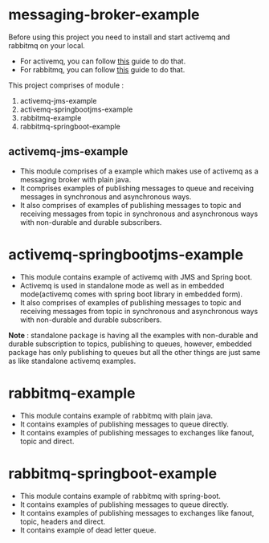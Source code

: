 # messaging-broker-example

Before using this project you need to install and start activemq and rabbitmq on your local. 

* For activemq, you can follow [this](https://medium.com/@gauravingalkar/getting-started-with-activemq-installing-and-getting-web-console-running-e9aca136a60e) guide to do that.
* For rabbitmq, you can follow [this](https://medium.com/macoclock/setup-rabbitmq-on-your-macos-in-3-mins-f27d3ce25f55) guide to do that.


This project comprises of module : 

1. activemq-jms-example
2. activemq-springbootjms-example
3. rabbitmq-example
4. rabbitmq-springboot-example

## activemq-jms-example
* This module comprises of a example which makes use of activemq as a messaging broker with plain java.
* It comprises examples of publishing messages to queue and receiving messages in synchronous and asynchronous ways.
* It also comprises of examples of publishing messages to topic and receiving messages from topic in synchronous and asynchronous ways with non-durable and durable subscribers.


# activemq-springbootjms-example
* This module contains example of activemq with JMS and Spring boot. 
* Activemq is used in standalone mode as well as in embedded mode(activemq comes with spring boot library in embedded form).
* It also comprises of examples of publishing messages to topic and receiving messages from topic in synchronous and asynchronous ways with non-durable and durable subscribers.

**Note** : standalone package is having all the examples with non-durable and durable subscription to topics, publishing to queues, however, embedded package has only publishing to queues but all the other things are just same as like standalone activemq examples.

# rabbitmq-example
* This module contains example of rabbitmq with plain java.
* It contains examples of publishing messages to queue directly.
* It contains examples of publishing messages to exchanges like fanout, topic and direct.

# rabbitmq-springboot-example
* This module contains example of rabbitmq with spring-boot.
* It contains examples of publishing messages to queue directly.
* It contains examples of publishing messages to exchanges like fanout, topic, headers and direct.
* It contains example of dead letter queue.